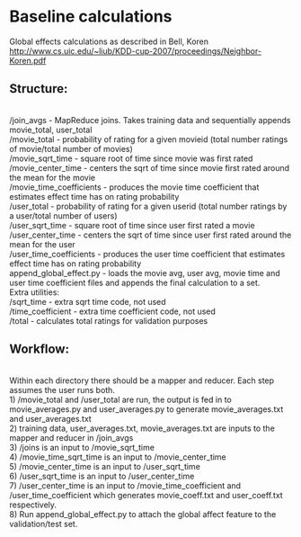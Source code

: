 Baseline calculations
===============
Global effects calculations as described in Bell, Koren
http://www.cs.uic.edu/~liub/KDD-cup-2007/proceedings/Neighbor-Koren.pdf

<h2>Structure:</h2>
<br>/join_avgs - MapReduce joins. Takes training data and sequentially appends movie_total, user_total
<br>/movie_total - probability of rating for a given movieid (total number ratings of movie/total number of movies)
<br>/movie_sqrt_time - square root of time since movie was first rated
<br>/movie_center_time - centers the sqrt of time since movie first rated around the mean for the movie
<br>/movie_time_coefficients - produces the movie time coefficient that estimates effect time has on rating probability
<br>/user_total - probability of rating for a given userid (total number ratings by a user/total number of users)
<br>/user_sqrt_time - square root of time since user first rated a movie
<br>/user_center_time - centers the sqrt of time since user first rated around the mean for the user
<br>/user_time_coefficients - produces the user time coefficient that estimates effect time has on rating probability
<br>append_global_effect.py - loads the movie avg, user avg, movie time and user time coefficient files and appends the final calculation to a set.
<br> Extra utilities:
<br>/sqrt_time - extra sqrt time code, not used
<br>/time_coefficient - extra time coefficient code, not used
<br>/total - calculates total ratings for validation purposes

<h2>Workflow:</h2>
<br> Within each directory there should be a mapper and reducer. Each step assumes the user runs both.
<br>1) /movie_total and /user_total are run, the output is fed in to movie_averages.py and user_averages.py to generate movie_averages.txt and user_averages.txt
<br>2) training data, user_averages.txt, movie_averages.txt are inputs to the mapper and reducer in /join_avgs
<br>3) /joins is an input to /movie_sqrt_time
<br>4) /movie_time_sqrt_time is an input to /movie_center_time
<br>5) /movie_center_time is an input to /user_sqrt_time
<br>6) /user_sqrt_time is an input to /user_center_time
<br>7) /user_center_time is an input to /movie_time_coefficient and /user_time_coefficient which generates movie_coeff.txt and user_coeff.txt respectively.
<br>8) Run append_global_effect.py to attach the global affect feature to the validation/test set.
